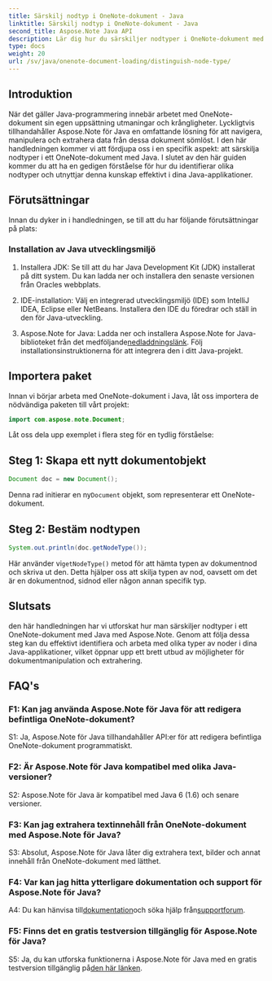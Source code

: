 ```yaml
---
title: Särskilj nodtyp i OneNote-dokument - Java
linktitle: Särskilj nodtyp i OneNote-dokument - Java
second_title: Aspose.Note Java API
description: Lär dig hur du särskiljer nodtyper i OneNote-dokument med Java med Aspose.Note. Utforska steg-för-steg guide och vanliga frågor för sömlös integration.
type: docs
weight: 20
url: /sv/java/onenote-document-loading/distinguish-node-type/
---
```

## Introduktion

När det gäller Java-programmering innebär arbetet med OneNote-dokument sin egen uppsättning utmaningar och krångligheter. Lyckligtvis tillhandahåller Aspose.Note för Java en omfattande lösning för att navigera, manipulera och extrahera data från dessa dokument sömlöst. I den här handledningen kommer vi att fördjupa oss i en specifik aspekt: att särskilja nodtyper i ett OneNote-dokument med Java. I slutet av den här guiden kommer du att ha en gedigen förståelse för hur du identifierar olika nodtyper och utnyttjar denna kunskap effektivt i dina Java-applikationer.

## Förutsättningar

Innan du dyker in i handledningen, se till att du har följande förutsättningar på plats:

### Installation av Java utvecklingsmiljö

1. Installera JDK: Se till att du har Java Development Kit (JDK) installerat på ditt system. Du kan ladda ner och installera den senaste versionen från Oracles webbplats.

2. IDE-installation: Välj en integrerad utvecklingsmiljö (IDE) som IntelliJ IDEA, Eclipse eller NetBeans. Installera den IDE du föredrar och ställ in den för Java-utveckling.

3.  Aspose.Note for Java: Ladda ner och installera Aspose.Note for Java-biblioteket från det medföljande[nedladdningslänk](https://releases.aspose.com/note/java/). Följ installationsinstruktionerna för att integrera den i ditt Java-projekt.

## Importera paket

Innan vi börjar arbeta med OneNote-dokument i Java, låt oss importera de nödvändiga paketen till vårt projekt:

```java
import com.aspose.note.Document;
```

Låt oss dela upp exemplet i flera steg för en tydlig förståelse:

## Steg 1: Skapa ett nytt dokumentobjekt

```java
Document doc = new Document();
```

 Denna rad initierar en ny`Document` objekt, som representerar ett OneNote-dokument.

## Steg 2: Bestäm nodtypen

```java
System.out.println(doc.getNodeType());
```

 Här använder vi`getNodeType()` metod för att hämta typen av dokumentnod och skriva ut den. Detta hjälper oss att skilja typen av nod, oavsett om det är en dokumentnod, sidnod eller någon annan specifik typ.

## Slutsats

den här handledningen har vi utforskat hur man särskiljer nodtyper i ett OneNote-dokument med Java med Aspose.Note. Genom att följa dessa steg kan du effektivt identifiera och arbeta med olika typer av noder i dina Java-applikationer, vilket öppnar upp ett brett utbud av möjligheter för dokumentmanipulation och extrahering.

## FAQ's

### F1: Kan jag använda Aspose.Note för Java för att redigera befintliga OneNote-dokument?

S1: Ja, Aspose.Note för Java tillhandahåller API:er för att redigera befintliga OneNote-dokument programmatiskt.

### F2: Är Aspose.Note för Java kompatibel med olika Java-versioner?

S2: Aspose.Note för Java är kompatibel med Java 6 (1.6) och senare versioner.

### F3: Kan jag extrahera textinnehåll från OneNote-dokument med Aspose.Note för Java?

S3: Absolut, Aspose.Note för Java låter dig extrahera text, bilder och annat innehåll från OneNote-dokument med lätthet.

### F4: Var kan jag hitta ytterligare dokumentation och support för Aspose.Note för Java?

 A4: Du kan hänvisa till[dokumentation](https://reference.aspose.com/note/java/)och söka hjälp från[supportforum](https://forum.aspose.com/c/note/28).

### F5: Finns det en gratis testversion tillgänglig för Aspose.Note för Java?

 S5: Ja, du kan utforska funktionerna i Aspose.Note för Java med en gratis testversion tillgänglig på[den här länken](https://releases.aspose.com/).

